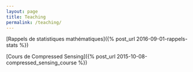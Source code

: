 ```yaml
---
layout: page
title: Teaching
permalink: /teaching/
---
```


[Rappels de statistiques mathématiques]({% post_url 2016-09-01-rappels-stats %})

[Cours de Compressed Sensing]({% post_url 2015-10-08-compressed_sensing_course %})